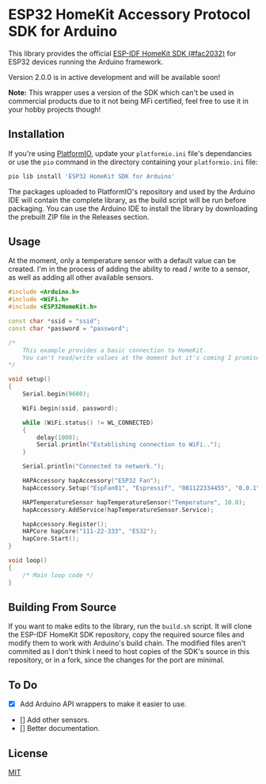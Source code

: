 # ESP32 HomeKit Accessory Protocol SDK for Arduino

This library provides the official [ESP-IDF HomeKit SDK (#fac2032)](https://github.com/espressif/esp-homekit-sdk/tree/fac2032426d3cd29d8b6cc2663d0e7945d1d020d) for ESP32 devices running the Arduino framework.

Version 2.0.0 is in active development and will be available soon!

**Note:** This wrapper uses a version of the SDK which can't be used in commercial products due to it not being MFi certified, feel free to use it in your hobby projects though!

## Installation

If you're using [PlatformIO](https://docs.platformio.org/en/latest/librarymanager/quickstart.html), update your `platformio.ini` file's dependancies or use the `pio` command in the directory containing your `platformio.ini` file:

```bash
pio lib install 'ESP32 HomeKit SDK for Arduino'
```
The packages uploaded to PlatformIO's repository and used by the Arduino IDE will contain the complete library, as the build script will be run before packaging. You can use the Arduino IDE to install the library by downloading the prebuilt ZIP file in the Releases section. 

## Usage
At the moment, only a temperature sensor with a default value can be created. I'm in the process of adding the ability to read / write to a sensor, as well as adding all other available sensors.

```cpp
#include <Arduino.h>
#include <WiFi.h>
#include <ESP32HomeKit.h>

const char *ssid = "ssid";
const char *password = "password";

/*
	This example provides a basic connection to HomeKit.
	You can't read/write values at the moment but it's coming I promise.
*/

void setup()
{
	Serial.begin(9600);

	WiFi.begin(ssid, password);

	while (WiFi.status() != WL_CONNECTED)
	{
		delay(1000);
		Serial.println("Establishing connection to WiFi..");
	}

	Serial.println("Connected to network.");

	HAPAccessory hapAccessory("ESP32 Fan");
	hapAccessory.Setup("EspFan01", "Espressif", "001122334455", "0.0.1", "1.0.0", HAP_ACCESSORY_SENSOR);

	HAPTemperatureSensor hapTemperatureSensor("Temperature", 10.0);
	hapAccessory.AddService(hapTemperatureSensor.Service);

	hapAccessory.Register();
	HAPCore hapCore("111-22-333", "ES32");
	hapCore.Start();
}

void loop()
{
	/* Main loop code */
}
```

## Building From Source

If you want to make edits to the library, run the `build.sh` script. It will clone the ESP-IDF HomeKit SDK repository, copy the required source files and modify them to work with Arduino's build chain. The modified files aren't commited as I don't think I need to host copies of the SDK's source in this repository, or in a fork, since the changes for the port are minimal.

## To Do

- [x] Add Arduino API wrappers to make it easier to use.
- [] Add other sensors.
- [] Better documentation.

## License
[MIT](https://choosealicense.com/licenses/mit/)
